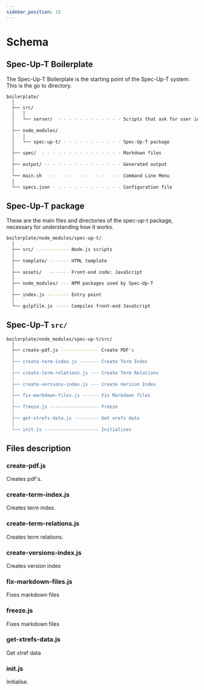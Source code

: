 ```yaml
---
sidebar_position: 15
---
```

# Schema

## Spec-Up-T Boilerplate

The Spec-Up-T Boilerplate is the starting point of the Spec-Up-T system. This is the go to directory.

```sh
boilerplate/
  │
  ├── src/
  │   │
  │   └── server/  - - - - - - - - - - - - Scripts that ask for user input
  │
  ├── node_modules/
  │   │
  │   └── spec-up-t/ - - - - - - - - - - - Spec-Up-T package
  │
  ├── spec/  - - - - - - - - - - - - - - - Markdown files
  │
  ├── output/ -- - - - - - - - - - - - - - Generated output
  │
  └── main.sh  - - - - - - - - - - - - - - Command Line Menu
  │
  └── specs.json - - - - - - - - - - - - - Configuration file
```

## Spec-Up-T package

These are the main files and directories of the spec-up-t package, necessary for understanding how it works.

```sh
boilerplate/node_modules/spec-up-t/
  │
  ├── src/ ------------ Node.js scripts
  │
  ├── template/ ------- HTML template
  │
  ├── assets/   ------- Front-end code: JavaScript
  │
  ├── node_modules/ --- NPM packages used by Spec-Up-T
  │
  ├── index.js -------- Entry point
  │
  └── gulpfile.js ----- Compiles front-end JavaScript
```

## Spec-Up-T `src/`

```sh
boilerplate/node_modules/spec-up-t/src/
  │
  ├── create-pdf.js -------------- Create PDF's
  │
  ├── create-term-index.js ------- Create Term Index
  │
  ├── create-term-relations.js --- Create Term Relations
  │
  ├── create-versions-index.js --- Create Version Index
  │
  ├── fix-markdown-files.js ------ Fix Markdown files
  │
  ├── freeze.js ------------------ Freeze
  │
  ├── get-xtrefs-data.js --------- Get xrefs data
  │
  └── init.js -------------------- Initialises


```





## Files description

### create-pdf.js

Creates pdf's.

### create-term-index.js

Creates term index.

### create-term-relations.js

Creates term relations.

### create-versions-index.js

Creates version index

### fix-markdown-files.js

Fixes markdown files

### freeze.js

Fixes markdown files

### get-xtrefs-data.js

Get xtref data

### init.js

Initialise.


